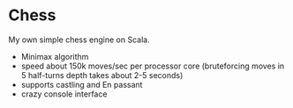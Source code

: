 # Chess
My own simple chess engine on Scala.

* Minimax algorithm
* speed about 150k moves/sec per processor core (bruteforcing moves in 5 half-turns depth takes about 2-5 seconds)
* supports castling and En passant
* crazy console interface
